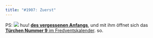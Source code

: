```yaml
---
title: "#1907: Zuerst"
---
```


PS:
<a href="http://www.fonflatter.de/advent10"><img src="http://www.fonflatter.de/adv10/erfindungen_s.png"></a>
huu!
<a href="http://www.fonflatter.de/kalender"><strong>des vergessenen Anfangs</strong></a>, und mit ihm öffnet sich das <a href="http://www.fonflatter.de/advent10"><strong>Türchen Nummer 9</strong> im Fredventskalender</a>.
so.
